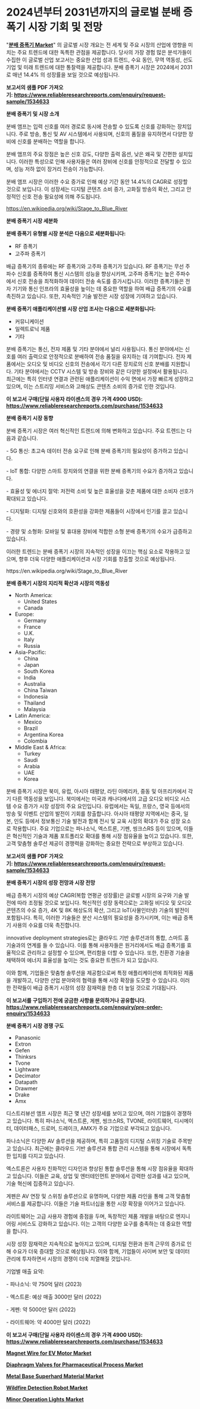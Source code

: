 <p><h1>2024년부터 2031년까지의 글로벌 분배 증폭기 시장 기회 및 전망</h1></p><p>"<strong><a href="https://www.reliableresearchreports.com/distribution-amplifier-r1534633?utm_campaign=106&utm_medium=7&utm_source=Github&utm_content=ia&utm_term=15102024&utm_id=distribution-amplifier">분배 증폭기 Market</a></strong>" 의 글로벌 시장 개요는 전 세계 및 주요 시장의 산업에 영향을 미치는 주요 트렌드에 대한 독특한 관점을 제공합니다. 당사의 가장 경험 많은 분석가들이 수집한 이 글로벌 산업 보고서는 중요한 산업 성과 트렌드, 수요 동인, 무역 역동성, 선도 기업 및 미래 트렌드에 대한 통찰력을 제공합니다. 분배 증폭기 시장은 2024에서 2031로 매년 14.4% 의 성장률을 보일 것으로 예상됩니다.</p>
<p><strong>보고서의 샘플 PDF 가져오기:&nbsp;<a href="https://www.reliableresearchreports.com/enquiry/request-sample/1534633?utm_campaign=106&utm_medium=7&utm_source=Github&utm_content=ia&utm_term=15102024&utm_id=distribution-amplifier">https://www.reliableresearchreports.com/enquiry/request-sample/1534633</a></strong></p>
<p><strong>분배 증폭기 및 시장 소개</strong></p>
<p><p>분배 앰프는 입력 신호를 여러 경로로 동시에 전송할 수 있도록 신호를 강화하는 장치입니다. 주로 방송, 통신 및 AV 시스템에서 사용되며, 신호의 품질을 유지하면서 다양한 장비에 신호를 분배하는 역할을 합니다. </p><p>분배 앰프의 주요 장점은 높은 신호 강도, 다양한 출력 옵션, 낮은 왜곡 및 간편한 설치입니다. 이러한 특성으로 인해 사용자들은 여러 장비에 신호를 안정적으로 전달할 수 있으며, 성능 저하 없이 장거리 전송이 가능합니다. </p><p>분배 앰프 시장은 이러한 수요 증가로 인해 예상 기간 동안 14.4%의 CAGR로 성장할 것으로 보입니다. 이 성장세는 디지털 콘텐츠 소비 증가, 고화질 방송의 확산, 그리고 안정적인 신호 전송 필요성에 의해 주도됩니다.</p></p>
<p><a href="https://en.wikipedia.org/wiki/Stage_to_Blue_River?utm_campaign=106&utm_medium=7&utm_source=Github&utm_content=ia&utm_term=15102024&utm_id=distribution-amplifier">https://en.wikipedia.org/wiki/Stage_to_Blue_River</a></p>
<p><strong>분배 증폭기 시장 세분화</strong></p>
<p><strong>분배 증폭기 유형별 시장 분석은 다음으로 세분화됩니다:</strong></p>
<p><ul><li>RF 증폭기</li><li>고주파 증폭기</li></ul></p>
<p><p>배급 증폭기의 종류에는 RF 증폭기와 고주파 증폭기가 있습니다. RF 증폭기는 무선 주파수 신호를 증폭하여 통신 시스템의 성능을 향상시키며, 고주파 증폭기는 높은 주파수에서 신호 전송을 최적화하여 데이터 전송 속도를 증가시킵니다. 이러한 증폭기들은 전자 기기와 통신 인프라의 효율성을 높이는 데 중요한 역할을 하여 배급 증폭기의 수요를 촉진하고 있습니다. 또한, 지속적인 기술 발전은 시장 성장에 기여하고 있습니다.</p></p>
<p><strong>분배 증폭기 애플리케이션별 시장 산업 조사는 다음으로 세분화됩니다:</strong></p>
<p><ul><li>커뮤니케이션</li><li>일렉트로닉 제품</li><li>기타</li></ul></p>
<p><p>분배 증폭기는 통신, 전자 제품 및 기타 분야에서 널리 사용됩니다. 통신 분야에서는 신호를 여러 출력으로 안정적으로 분배하여 전송 품질을 유지하는 데 기여합니다. 전자 제품에서는 오디오 및 비디오 신호의 전송에서 각기 다른 장치로의 신호 분배를 지원합니다. 기타 분야에서는 CCTV 시스템 및 방송 장비와 같은 다양한 설정에서 활용됩니다. 최근에는 특히 인터넷 연결과 관련된 애플리케이션이 수익 면에서 가장 빠르게 성장하고 있으며, 이는 스트리밍 서비스와 고해상도 콘텐츠 소비의 증가로 인한 것입니다.</p></p>
<p><strong>이 보고서 구매(단일 사용자 라이센스의 경우 가격 4900 USD): <a href="https://www.reliableresearchreports.com/purchase/1534633?utm_campaign=106&utm_medium=7&utm_source=Github&utm_content=ia&utm_term=15102024&utm_id=distribution-amplifier">https://www.reliableresearchreports.com/purchase/1534633</a></strong></p>
<p><strong>분배 증폭기 시장 동향</strong></p>
<p><p>분배 증폭기 시장은 여러 혁신적인 트렌드에 의해 변화하고 있습니다. 주요 트렌드는 다음과 같습니다.</p><p>- 5G 통신: 초고속 데이터 전송 요구로 인해 분배 증폭기의 필요성이 증가하고 있습니다.</p><p>- IoT 통합: 다양한 스마트 장치와의 연결을 위한 분배 증폭기의 수요가 증가하고 있습니다.</p><p>- 효율성 및 에너지 절약: 저전력 소비 및 높은 효율성을 갖춘 제품에 대한 소비자 선호가 확대되고 있습니다.</p><p>- 디지털화: 디지털 신호와의 호환성을 강화한 제품들이 시장에서 인기를 끌고 있습니다.</p><p>- 경량 및 소형화: 모바일 및 휴대용 장비에 적합한 소형 분배 증폭기의 수요가 급증하고 있습니다.</p><p>이러한 트렌드는 분배 증폭기 시장의 지속적인 성장을 이끄는 핵심 요소로 작용하고 있으며, 향후 더욱 다양한 애플리케이션과 시장 기회를 창출할 것으로 예상됩니다.</p></p>
<p>https://en.wikipedia.org/wiki/Stage_to_Blue_River</p>
<p><strong>분배 증폭기 시장의 지리적 확산과 시장의 역동성</strong></p>
<p><ul>
    <li>
        North America:
        <ul>
            <li>United States</li>
            <li>Canada</li>
        </ul>
    </li>
    <li>
        Europe:
        <ul>
            <li>Germany</li>
            <li>France</li>
            <li>U.K.</li>
            <li>Italy</li>
            <li>Russia</li>
        </ul>
    </li>
    <li>
        Asia-Pacific:
        <ul>
            <li>China</li>
            <li>Japan</li>
            <li>South Korea</li>
            <li>India</li>
            <li>Australia</li>
            <li>China Taiwan</li>
            <li>Indonesia</li>
            <li>Thailand</li>
            <li>Malaysia</li>
        </ul>
    </li>
    <li>
        Latin America:
        <ul>
            <li>Mexico</li>
            <li>Brazil</li>
            <li>Argentina Korea</li>
            <li>Colombia</li>
        </ul>
    </li>
    <li>
        Middle East & Africa:
        <ul>
            <li>Turkey</li>
            <li>Saudi</li>
            <li>Arabia</li>
            <li>UAE</li>
            <li>Korea</li>
        </ul>
    </li>
    </ul></p>
<p><p>분배 증폭기 시장은 북미, 유럽, 아시아 태평양, 라틴 아메리카, 중동 및 아프리카에서 각기 다른 역동성을 보입니다. 북미에서는 미국과 캐나다에서의 고급 오디오 비디오 시스템 수요 증가가 시장 성장의 주요 요인입니다. 유럽에서는 독일, 프랑스, 영국 등에서의 방송 및 이벤트 산업의 발전이 기회를 창출합니다. 아시아 태평양 지역에서는 중국, 일본, 인도 등에서 정보통신 기술 발전과 함께 전시 및 교육 시장의 확대가 주요 성장 요소로 작용합니다. 주요 기업으로는 파나소닉, 엑스트론, 기펜, 씽크스RS 등이 있으며, 이들은 혁신적인 기술과 제품 포트폴리오 확대를 통해 시장 점유율을 높이고 있습니다. 또한, 고객 맞춤형 솔루션 제공이 경쟁력을 강화하는 중요한 전략으로 부상하고 있습니다.</p></p>
<p><strong>보고서의 샘플 PDF 가져오기:&nbsp;<a href="https://www.reliableresearchreports.com/enquiry/request-sample/1534633?utm_campaign=106&utm_medium=7&utm_source=Github&utm_content=ia&utm_term=15102024&utm_id=distribution-amplifier">https://www.reliableresearchreports.com/enquiry/request-sample/1534633</a></strong></p>
<p><strong>분배 증폭기 시장의 성장 전망과 시장 전망</strong></p>
<p><p>배급 증폭기 시장의 예상 CAGR(복합 연평균 성장률)은 글로벌 시장의 요구와 기술 발전에 따라 조정될 것으로 보입니다. 혁신적인 성장 동력으로는 고화질 비디오 및 오디오 콘텐츠의 수요 증가, 4K 및 8K 해상도의 확산, 그리고 IoT(사물인터넷) 기술의 발전이 포함됩니다. 특히, 이러한 기술들은 분산 시스템의 필요성을 증가시키며, 이는 배급 증폭기 사용의 수요를 더욱 촉진합니다.</p><p>innovative deployment strategies로는 클라우드 기반 솔루션과의 통합, 스마트 홈 기술과의 연계를 들 수 있습니다. 이를 통해 사용자들은 원거리에서도 배급 증폭기를 효율적으로 관리하고 설정할 수 있으며, 편리함을 더할 수 있습니다. 또한, 친환경 기술을 채택하여 에너지 효율성을 높이는 것도 중요한 트렌드가 되고 있습니다.</p><p>이와 함께, 기업들은 맞춤형 솔루션을 제공함으로써 특정 애플리케이션에 최적화된 제품을 개발하고, 다양한 산업 분야와의 협력을 통해 시장 확장을 도모할 수 있습니다. 이러한 전략들이 배급 증폭기 시장의 성장 잠재력을 한층 더 높일 것으로 기대됩니다.</p></p>
<p><strong>이 보고서를 구입하기 전에 궁금한 사항을 문의하거나 공유합니다. <a href="https://www.reliableresearchreports.com/enquiry/pre-order-enquiry/1534633?utm_campaign=106&utm_medium=7&utm_source=Github&utm_content=ia&utm_term=15102024&utm_id=distribution-amplifier">https://www.reliableresearchreports.com/enquiry/pre-order-enquiry/1534633</a></strong></p>
<p><strong>분배 증폭기 시장 경쟁 구도</strong></p>
<p><ul><li>Panasonic</li><li>Extron</li><li>Gefen</li><li>Thinksrs</li><li>Tvone</li><li>Lightware</li><li>Decimator</li><li>Datapath</li><li>Drawmer</li><li>Drake</li><li>Amx</li></ul></p>
<p><p>디스트리뷰션 앰프 시장은 최근 몇 년간 성장세를 보이고 있으며, 여러 기업들이 경쟁하고 있습니다. 특히 파나소닉, 엑스트론, 게펜, 씽크스RS, TVONE, 라이트웨어, 디시메이터, 데이터패스, 드로머, 드레이크, AMX가 주요 기업으로 부각되고 있습니다.</p><p>파나소닉은 다양한 AV 솔루션을 제공하며, 특히 고품질의 디지털 스위칭 기술로 주목받고 있습니다. 최근에는 클라우드 기반 솔루션과 통합 관리 시스템을 통해 시장에서 독특한 입지를 다지고 있습니다.</p><p>엑스트론은 사용자 친화적인 디자인과 향상된 통합 솔루션을 통해 시장 점유율을 확대하고 있습니다. 이들은 교육, 상업 및 엔터테인먼트 분야에서 강력한 성과를 내고 있으며, 기술 혁신에 집중하고 있습니다.</p><p>게펜은 AV 연장 및 스위칭 솔루션으로 유명하며, 다양한 제품 라인을 통해 고객 맞춤형 서비스를 제공합니다. 이들은 기술 파트너십을 통한 시장 확장을 이어가고 있습니다.</p><p>라이트웨어는 고급 사용자 경험에 중점을 두며, 독창적인 제품 개발을 바탕으로 엔지니어링 서비스도 강화하고 있습니다. 이는 고객의 다양한 요구를 충족하는 데 중요한 역할을 합니다.</p><p>시장 성장 잠재력은 지속적으로 높아지고 있으며, 디지털 전환과 원격 근무의 증가로 인해 수요가 더욱 증대할 것으로 예상됩니다. 이와 함께, 기업들이 사이버 보안 및 데이터 관리에 투자하면서 시장의 경쟁이 더욱 치열해질 것입니다.</p><p>기업별 매출 요약:</p><p>- 파나소닉: 약 750억 달러 (2023)</p><p>- 엑스트론: 예상 매출 3000만 달러 (2022)</p><p>- 게펜: 약 5000만 달러 (2022)</p><p>- 라이트웨어: 약 4000만 달러 (2022)</p></p>
<p><strong>이 보고서 구매(단일 사용자 라이센스의 경우 가격 4900 USD): <a href="https://www.reliableresearchreports.com/purchase/1534633?utm_campaign=106&utm_medium=7&utm_source=Github&utm_content=ia&utm_term=15102024&utm_id=distribution-amplifier">https://www.reliableresearchreports.com/purchase/1534633</a></strong></p>
<p><strong><p><a href="https://github.com/ParvinKhatun77/Market-Research-Report-List-1/blob/main/magnet-wire-for-ev-motor-market.md?utm_campaign=106&utm_medium=7&utm_source=Github&utm_content=ia&utm_term=15102024&utm_id=distribution-amplifier">Magnet Wire for EV Motor Market</a></p><p><a href="https://github.com/GraceTurner587/Market-Research-Report-List-1/blob/main/diaphragm-valves-for-pharmaceutical-process-market.md?utm_campaign=106&utm_medium=7&utm_source=Github&utm_content=ia&utm_term=15102024&utm_id=distribution-amplifier">Diaphragm Valves for Pharmaceutical Process Market</a></p><p><a href="https://www.linkedin.com/pulse/deep-dive-metal-base-superhard-material-market-itstrends-f63ce?utm_campaign=106&utm_medium=7&utm_source=Github&utm_content=ia&utm_term=15102024&utm_id=distribution-amplifier">Metal Base Superhard Material Market</a></p><p><a href="https://www.linkedin.com/pulse/wildfire-detection-robot-market-evolution-future-outlook-forecasting-ix5xe?utm_campaign=106&utm_medium=7&utm_source=Github&utm_content=ia&utm_term=15102024&utm_id=distribution-amplifier">Wildfire Detection Robot Market</a></p><p><a href="https://www.linkedin.com/pulse/consumer-behavior-shifts-minor-operation-lights-market-demand-oe6se?trk=public_post_embed_feed-article-content&utm_campaign=106&utm_medium=7&utm_source=Github&utm_content=ia&utm_term=15102024&utm_id=distribution-amplifier">Minor Operation Lights Market</a></p></strong></p>
<p></p>